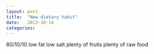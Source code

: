 ```yaml
---
layout: post
title:  "New dietary habit"
date:   2013-10-14
categories: 
---
```


80/10/10
low fat
low salt
plenty of fruits
plenty of raw food
